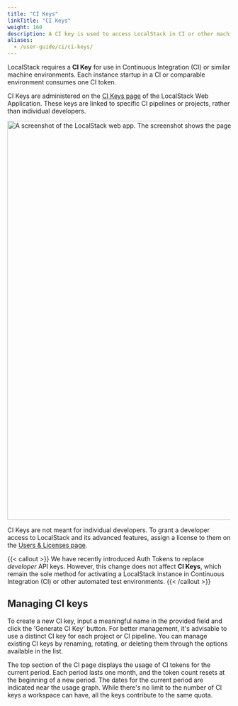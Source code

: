 ```yaml
---
title: "CI Keys"
linkTitle: "CI Keys"
weight: 160
description: A CI key is used to access LocalStack in CI or other machine environments.
aliases:
  - /user-guide/ci/ci-keys/
---
```


LocalStack requires a **CI Key** for use in Continuous Integration (CI) or similar machine environments.
Each instance startup in a CI or comparable environment consumes one CI token.

CI Keys are administered on the [CI Keys page](https://app.localstack.cloud/workspace/ci-keys) of the LocalStack Web Application.
These keys are linked to specific CI pipelines or projects, rather than individual developers.

<img src="ci-keys.png" alt="A screenshot of the LocalStack web app. The screenshot shows the page to manage CI keys" title="CI keys page" width="900" />

CI Keys are not meant for individual developers.
To grant a developer access to LocalStack and its advanced features, assign a license to them on the [Users & Licenses page](https://app.localstack.cloud/workspace/members).

{{< callout >}}
We have recently introduced Auth Tokens to replace _developer_ API keys.
However, this change does not affect **CI Keys**, which remain the sole method for activating a LocalStack instance in Continuous Integration (CI) or other automated test environments.
{{< /callout >}}

## Managing CI keys

To create a new CI key, input a meaningful name in the provided field and click the 'Generate CI Key' button.
For better management, it's advisable to use a distinct CI key for each project or CI pipeline.
You can manage existing CI keys by renaming, rotating, or deleting them through the options available in the list.

The top section of the CI page displays the usage of CI tokens for the current period.
Each period lasts one month, and the token count resets at the beginning of a new period.
The dates for the current period are indicated near the usage graph.
While there's no limit to the number of CI keys a workspace can have, all the keys contribute to the same quota.

